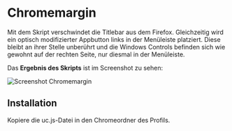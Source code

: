 # Chromemargin
Mit dem Skript verschwindet die Titlebar aus dem Firefox. Gleichzeitig wird ein optisch modifizierter Appbutton links in der 
Menüleiste platziert. Diese bleibt an ihrer Stelle unberührt und die Windows Controls befinden sich wie gewohnt auf der 
rechten Seite, nur diesmal in der Menüleiste.

Das **Ergebnis des Skripts** ist im Screenshot zu sehen:

![Screenshot Chromemargin](https://github.com/ardiman/userChrome.js/raw/master/chromemargin/scr_chromemargin.png)

## Installation
Kopiere die uc.js-Datei in den Chromeordner des Profils.